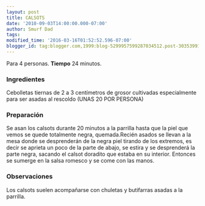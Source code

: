 ```yaml
---
layout: post
title: CALSOTS
date: '2010-09-03T14:00:00.000-07:00'
author: Smurf Dad
tags: 
modified_time: '2016-03-16T01:52:52.596-07:00'
blogger_id: tag:blogger.com,1999:blog-5299957599287034512.post-3035399139079097945
---
```


Para 4 personas.
<b>Tiempo</b> 24 minutos.

<h3>Ingredientes</h3>

Cebolletas tiernas de 2 a 3 centímetros de grosor cultivadas especialmente para ser asadas al rescoldo (UNAS 20 POR PERSONA)

<h3>Preparación</h3>

Se asan los calsots durante 20 minutos a la parrilla hasta que la piel que vemos se quede totalmente negra, quemada.Recién asados se llevan a la mesa donde se desprenderán de la negra piel tirando de los extremos, es decir se aprieta un poco de la parte de abajo, se estira y se desprenderá la parte negra, sacando el calsot doradito que estaba en su interior. Entonces se sumerge en la salsa romesco y se come con las manos.

<h3>Observaciones</h3>

Los calsots suelen acompañarse con chuletas y butifarras asadas a la parrilla.

